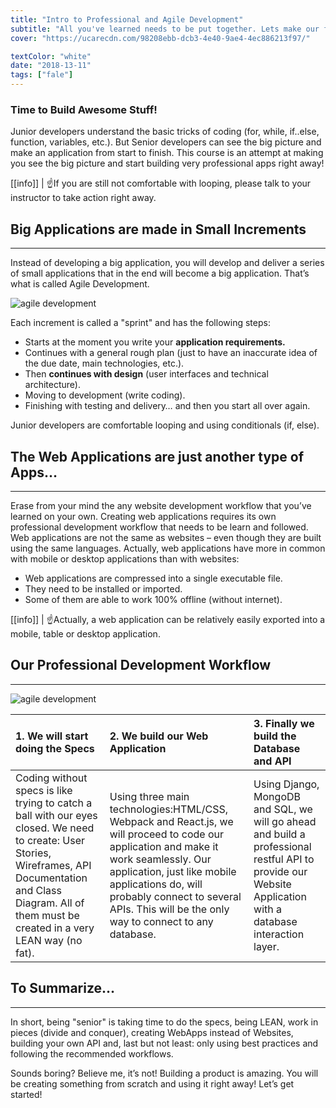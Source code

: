 ```yaml
---
title: "Intro to Professional and Agile Development"
subtitle: "All you've learned needs to be put together. Lets make our first entire professional application using the Agile Development method!"
cover: "https://ucarecdn.com/98208ebb-dcb3-4e40-9ae4-4ec886213f97/"

textColor: "white"
date: "2018-13-11"
tags: ["fale"]
---
```


### Time to Build Awesome Stuff!

Junior developers understand the basic tricks of coding (for, while, if..else, function, variables, etc.).  But Senior developers can see the big picture and make an application from start to finish.  This course is an attempt at making you see the big picture and start building very professional apps right away!

[[info]]
| :point_up:If you are still not comfortable with looping, please talk to your instructor to take action right away.

## Big Applications are made in Small Increments
***

Instead of developing a big application, you will develop and deliver a series of small applications that in the end will become a big application.  That’s what is called Agile Development.

![agile development](https://ucarecdn.com/7f627fe6-aa37-4450-bbff-dc4ea0ce8309/-/resize/900x/)

Each increment is called a "sprint" and has the following steps:

+ Starts at the moment you write your **application requirements.**
+ Continues with a general rough plan (just to have an inaccurate idea of the due date, main technologies, etc.).
+ Then **continues with design** (user interfaces and technical architecture).
+ Moving to development (write coding).
+ Finishing with testing and delivery… and then you start all over again.

Junior developers are comfortable looping and using conditionals (if, else).


## The Web Applications are just another type of Apps…
***

Erase from your mind the any website development workflow that you’ve learned on your own.   Creating web applications requires its own professional development workflow that needs to be learn and followed.  Web applications are not the same as websites – even though they are built using the same languages.  Actually, web applications have more in common with mobile or desktop applications than with websites:

+ Web applications are compressed into a single executable file.
+ They need to be installed or imported.
+ Some of them are able to work 100% offline (without internet).


[[info]]
| :point_up:Actually, a web application can be relatively easily exported into a mobile, table or desktop application.

## Our Professional Development Workflow
***

![agile development](https://ucarecdn.com/2b3ed62a-070f-4e7f-9572-34628ffb40d9/-/resize/600x/)

|1. We will start doing the Specs     |2. We build our Web Application       |3. Finally we build the Database and API     |
|:------------------|:--------------|:-----------------|
|Coding without specs is like trying to catch a ball with our eyes closed.  We need to create: User Stories, Wireframes, API Documentation and Class Diagram. All of them must be created in a very LEAN way (no fat).     |Using three main technologies:HTML/CSS, Webpack and React.js, we will proceed to code our application and make it work seamlessly.  Our application, just like mobile applications do, will probably connect to several APIs.  This will be the only way to connect to any database.       |Using Django, MongoDB and SQL, we will go ahead and build a professional restful API to provide our Website Application with a database interaction layer.         |     

## To Summarize…
***

In short, being "senior" is taking time to do the specs, being LEAN, work in pieces (divide and conquer), creating WebApps instead of Websites, building your own API and, last but not least: only using best practices and following the recommended workflows.

Sounds boring?  Believe me, it’s not!  Building a product is amazing.  You will be creating something from scratch and using it right away!  Let’s get started!


